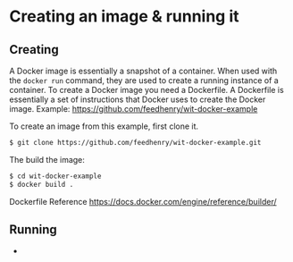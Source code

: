 # Creating an image & running it

## Creating
 
A Docker image is essentially a snapshot of a container. When used with the `docker run` command, they are used to create a running instance of a container.
To create a Docker image you need a Dockerfile. A Dockerfile is essentially a set of instructions that Docker uses to create the Docker image.
Example:
https://github.com/feedhenry/wit-docker-example

To create an image from this example, first clone it.

```bash
$ git clone https://github.com/feedhenry/wit-docker-example.git
```

The build the image:

```bash
$ cd wit-docker-example
$ docker build .
```

Dockerfile Reference
https://docs.docker.com/engine/reference/builder/

## Running

- 